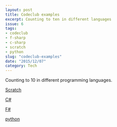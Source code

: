 ```yaml
---
layout: post
title: Codeclub examples
excerpt: Counting to ten in different languages
issue: 6
tags: 
- codeclub
- f-sharp
- c-sharp
- scratch
- python
slug: "codeclub-examples"
date: "2015/12/07"
category: Tech
---
```



Counting to 10 in different programming languages.

[Scratch](https://scratch.mit.edu/projects/90544713/#editor)

[C#](https://dotnetfiddle.net/Yytqx3)

[F#](https://dotnetfiddle.net/vri351)

[python](https://trinket.io/library/trinkets/8a818948b5)
